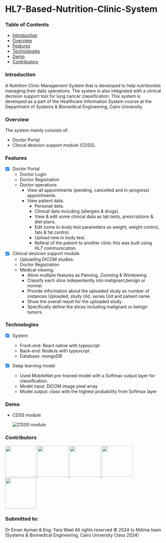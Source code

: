 # HL7-Based-Nutrition-Clinic-System

### Table of Contents

- [Introduction](#introduction)
- [Overview](#overview)
- [Features](#features)
- [Technologies](#technologies)
- [Demo](#demo)
- [Contributors](#contributors)

### Introduction

A Nutrition Clinic Management System that is developed to help nutritionists managing their daily operations.
The system is also integrated with a clinical decision support tool for lung cancer classification.
This system is developed as a part of the Healthcare Information System course at the Department of Systems & Biomedical Engineering, Cairo University.

### Overview
The system mainly consists of:
- Doctor Portal.
- Clincal desicion support module (CDSS).

### Features 
- [x] Doctor Portal
    - Doctor Login
    - Doctor Registration
    - Doctor operations
        - View all appointments (pending, cancelled and in-progress) appointments.
        - View patient data.
            - Personal data.
            - Clinical data including (allergies & drugs).
            - View & edit some clinical data as lab tests, prescriptions & diet plans.
            - Edit some in-body test parameters as weight, weight control, fats & fat control.
            - Upload new in body test.
            - Referal of the patient to another clinic this was built using HL7 communication.
- [x] Clinical desicion support module
    - Uploading DICOM studies.
    - Doctor Registration
    - Medical viewing.
        - Allow multiple features as Panning, Zooming & Windowing.
        - Classify each slice indepentently into malignant,benign or normal.
        - Provide information about the uploaded study as number of instances Uploaded, study Uid, series Uid and patient name.
        - Show the overall result for the uploaded study.
        - Specifically define the slices including malignant or benign tumors.
         
            
### Technologies
- [x] System
    - Front-end: React native with typescript
    - Back-end: NodeJs with typescript
    - Database: mongoDB
     
- [x] Deep learning model
    - Used MobileNet pre-trained model with a Softmax output layer for classification.
    - Model input: DICOM image pixel array
    - Model output: class with the highest probability from Softmax layer
     


### Demo
- CDSS module

  ![CDSS module](https://drive.google.com/file/d/1lILOaTZXL92kz-h6-fBSwhvhK9xODgID/view?usp=sharing)
### Contributors
<a href="https://github.com/1brahimmohamed">
  <img src="https://avatars.githubusercontent.com/1brahimmohamed"  width="100px; "/>
</a>

<a href="https://github.com/mahamedhat">
  <img src="https://avatars.githubusercontent.com/mahamedhat" width="100px; "/>
</a>

<a href="https://github.com/AmeeraMOhammed">
  <img src="https://avatars.githubusercontent.com/AmeeraMOhammed" width="100px; " />
</a>

<a href="https://github.com/doha-eid">
  <img src="https://avatars.githubusercontent.com/doha-eid"  width="100px; "/>
</a>

<a href="https://github.com/mayekhaled0">
  <img src="https://avatars.githubusercontent.com/mayekhaled0"  width="100px; "/>
</a>
    
      
### Submitted to:
Dr Eman Ayman & Eng. Yara Wael
All rights reserved © 2024 to Mdima team (Systems & Biomedical Engineering, Cairo University Class 2024)


